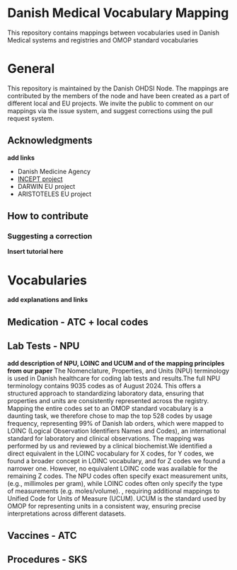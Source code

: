 # Danish Medical Vocabulary Mapping
This repository contains mappings between vocabularies used in Danish Medical systems and registries and OMOP standard vocabularies

# General
This repository is maintained by the Danish OHDSI Node. The mappings are contributed by the members of the node and have been created as a part of different local and EU projects. 
We invite the public to comment on our mappings via the issue system, and suggest corrections using the pull request system. 

## Acknowledgments
**add links**
* Danish Medicine Agency
* [INCEPT project](https://github.com/INCEPTdk)
* DARWIN EU project 
* ARISTOTELES EU project

## How to contribute

### Suggesting a correction
**Insert tutorial here**

# Vocabularies
**add explanations and links**
## Medication - ATC + local codes

## Lab Tests - NPU
**add description of NPU, LOINC and UCUM and of the mapping principles from our paper**
The Nomenclature, Properties, and Units (NPU) terminology is used in Danish healthcare for coding lab tests and results.The full NPU terminology contains 9035 codes as of August 2024. This offers a structured approach to standardizing laboratory data, ensuring that properties and units are consistently represented across the registry. Mapping the entire codes set to an OMOP standard vocabulary is a daunting task, we therefore chose to map the top 528 codes by usage frequency, representing 99% of Danish lab orders, which were mapped to LOINC (Logical Observation Identifiers Names and Codes), an international standard for laboratory and clinical observations. The mapping was performed by us and reviewed by a clinical biochemist.We identified a direct equivalent in the LOINC vocabulary for X codes, for Y codes, we found a broader concept in LOINC vocabulary, and for Z codes we found a narrower one. However, no equivalent LOINC code was available for the remaining Z codes.
The NPU codes often specify exact measurement units, (e.g., millimoles per gram), while LOINC codes often only specify the type of measurements (e.g. moles/volume). , requiring additional mappings to Unified Code for Units of Measure (UCUM). UCUM is the standard used by OMOP for representing units in a consistent way, ensuring precise interpretations across different datasets.

## Vaccines - ATC

## Procedures - SKS
